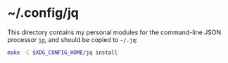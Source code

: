 # ~/.config/jq

This directory contains my personal modules for the command-line JSON processor
[`jq`], and should be copied to `~/.jq`:

```sh
make -C $XDG_CONFIG_HOME/jq install
```

[`jq`]: https://stedolan.github.io/jq/
